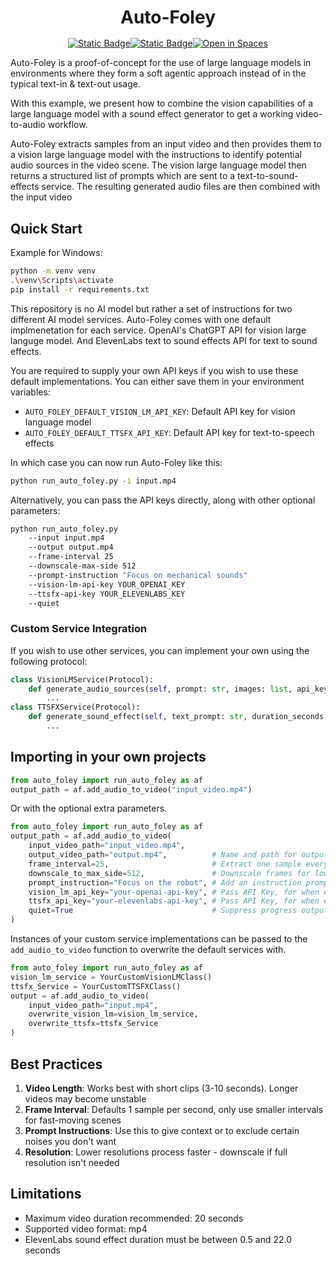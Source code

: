 <h1 style='text-align: center; margin-bottom: 1rem'> Auto-Foley </h1>

<div style="display: flex; flex-direction: row; justify-content: center">
<a href="https://dodi-research.github.io/projects" target="_blank"><img alt="Static Badge" src="https://img.shields.io/badge/project_page-white?logo=github&logoColor=black"></a>
<a href="https://github.com/DODI-Research/auto-foley" target="_blank"><img alt="Static Badge" src="https://img.shields.io/badge/github-white?logo=github&logoColor=black"></a>
<a href="https://huggingface.co/spaces/DODI-Research/auto-foley-editor" target="_blank"><img alt="Open in Spaces" src="https://huggingface.co/datasets/huggingface/badges/resolve/main/open-in-hf-spaces-sm-dark.svg"></a>
</div>

Auto-Foley is a proof-of-concept for the use of large language models in environments where they form a soft agentic approach instead of in the typical text-in & text-out usage.

With this example, we present how to combine the vision capabilities of a large language model with a sound effect generator to get a working video-to-audio workflow.

Auto-Foley extracts samples from an input video and then provides them to a vision large language model with the instructions to identify potential audio sources in the video scene. The vision large language model then returns a structured list of prompts which are sent to a text-to-sound-effects service.
The resulting generated audio files are then combined with the input video

## Quick Start
Example for Windows:
```bash
python -m venv venv
.\venv\Scripts\activate
pip install -r requirements.txt
```

This repository is no AI model but rather a set of instructions for two different AI model services.
Auto-Foley comes with one default implmenetation for each service. 
OpenAI's ChatGPT API for vision large languge model.
And ElevenLabs text to sound effects API for text to sound effects.

You are required to supply your own API keys if you wish to use these default implementations.
You can either save them in your environment variables:
- `AUTO_FOLEY_DEFAULT_VISION_LM_API_KEY`: Default API key for vision language model
- `AUTO_FOLEY_DEFAULT_TTSFX_API_KEY`: Default API key for text-to-speech effects

In which case you can now run Auto-Foley like this:
```bash
python run_auto_foley.py -i input.mp4
```
Alternatively, you can pass the API keys directly, along with other optional parameters:
```bash
python run_auto_foley.py 
    --input input.mp4
    --output output.mp4
    --frame-interval 25
    --downscale-max-side 512
    --prompt-instruction "Focus on mechanical sounds"
    --vision-lm-api-key YOUR_OPENAI_KEY
    --ttsfx-api-key YOUR_ELEVENLABS_KEY
    --quiet
```

### Custom Service Integration
If you wish to use other services, you can implement your own using the following protocol:
```python
class VisionLMService(Protocol):
    def generate_audio_sources(self, prompt: str, images: list, api_key: str | None = None) -> dict:
        ...
class TTSFXService(Protocol):
    def generate_sound_effect(self, text_prompt: str, duration_seconds: float, prompt_influence: float, api_key: str = None) -> BytesIO:
        ...
```

## Importing in your own projects
```python
from auto_foley import run_auto_foley as af
output_path = af.add_audio_to_video("input_video.mp4")
```
Or with the optional extra parameters.
```python
from auto_foley import run_auto_foley as af
output_path = af.add_audio_to_video(
    input_video_path="input_video.mp4",
    output_video_path="output.mp4",          # Name and path for output
    frame_interval=25,                       # Extract one sample every 25 frames
    downscale_to_max_side=512,               # Downscale frames for lower vision LM input token cost
    prompt_instruction="Focus on the robot", # Add an instruction prompt which will be sent to the vision LM
    vision_lm_api_key="your-openai-api-key", # Pass API Key, for when environment variables are not set
    ttsfx_api_key="your-elevenlabs-api-key", # Pass API Key, for when environment variables are not set
    quiet=True                               # Suppress progress output and warnings
)
```
Instances of your custom service implementations can be passed to the `add_audio_to_video` function to overwrite the default services with.
```python
from auto_foley import run_auto_foley as af
vision_lm_service = YourCustomVisionLMClass()
ttsfx_Service = YourCustomTTSFXClass()
output = af.add_audio_to_video(
    input_video_path="input.mp4",
    overwrite_vision_lm=vision_lm_service,
    overwrite_ttsfx=ttsfx_Service
)
```

## Best Practices

1. **Video Length**: Works best with short clips (3-10 seconds). Longer videos may become unstable
2. **Frame Interval**: Defaults 1 sample per second, only use smaller intervals for fast-moving scenes
3. **Prompt Instructions**: Use this to give context or to exclude certain noises you don't want
4. **Resolution**: Lower resolutions process faster - downscale if full resolution isn't needed

## Limitations

- Maximum video duration recommended: 20 seconds
- Supported video format: mp4
- ElevenLabs sound effect duration must be between 0.5 and 22.0 seconds
